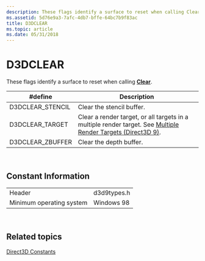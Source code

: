 ```yaml
---
description: These flags identify a surface to reset when calling Clear.
ms.assetid: 5d76e9a3-7afc-4db7-bffe-64bc7b9f83ac
title: D3DCLEAR
ms.topic: article
ms.date: 05/31/2018
---
```


# D3DCLEAR

These flags identify a surface to reset when calling [**Clear**](/windows/win32/api/d3d9helper/nf-d3d9helper-idirect3ddevice9-clear).



| \#define          | Description                                                                                                                                 |
|-------------------|---------------------------------------------------------------------------------------------------------------------------------------------|
| D3DCLEAR\_STENCIL | Clear the stencil buffer.                                                                                                                   |
| D3DCLEAR\_TARGET  | Clear a render target, or all targets in a multiple render target. See [Multiple Render Targets (Direct3D 9)](multiple-render-targets.md). |
| D3DCLEAR\_ZBUFFER | Clear the depth buffer.                                                                                                                     |



 

## Constant Information



|                          |             |
|--------------------------|-------------|
| Header                   | d3d9types.h |
| Minimum operating system | Windows 98  |



 

## Related topics

<dl> <dt>

[Direct3D Constants](dx9-graphics-reference-d3d-constants.md)
</dt> </dl>

 

 
